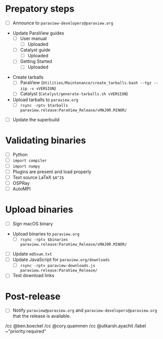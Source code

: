 <!--
This template is for tracking a release of ParaView. Please replace the
following strings with the associated values:

  - `VERSION`
  - `MAJOR`
  - `MINOR`

Please remove this comment.
-->

# Prepatory steps

  - [ ] Announce to `paraview-developers@paraview.org`
  - Update ParaView guides
    - [ ] User manual
      - [ ] Uploaded
    - [ ] Catalyst guide
      - [ ] Uploaded
    - [ ] Getting Started
      - [ ] Uploaded

<!--
Keep the relevant items for the kind of release this is.

If the `release` branch is being updated (`vMAJOR.MINOR.0-RC1`):

  - Create release branch
    - [ ] Pull latest master
    - [ ] Update `version.txt`
    - [ ] Create a merge request targeting `master`
    - [ ] Build binaries (`Do: test --superbuild`)
    - [ ] `Do: merge`
    - [ ] `git push origin update-to-VERSION:release vVERSION`
    - [ ] Update kwrobot with the new `release` branch rules

If making a release from the `release` branch:

  - Update release branch
    - [ ] Update `version.txt`
    - [ ] Create a merge request targeting `release`
    - [ ] Build binaries (`Do: test --superbuild`)
    - [ ] Build binaries
    - [ ] `git push origin update-to-VERSION:release vVERSION`
-->

  - Create tarballs
    - [ ] ParaView (`Utilities/Maintenance/create_tarballs.bash --tgz --zip -v vVERSION`)
    - [ ] Catalyst (`Catalyst/generate-tarballs.sh vVERSION`)
  - Upload tarballs to `paraview.org`
    - [ ] `rsync -rptv $tarballs paraview.release:ParaView_Release/vMAJOR.MINOR/`
  - [ ] Update the superbuild

# Validating binaries

  - [ ] Python
  - [ ] `import compiler`
  - [ ] `import numpy`
  - [ ] Plugins are present and load properly
  - [ ] Text source LaTeX `$A^2$`
  - [ ] OSPRay
  - [ ] AutoMPI

# Upload binaries

  - [ ] Sign macOS binary
  - Upload binaries to `paraview.org`
    - [ ] `rsync -rptv $binaries paraview.release:ParaView_Release/vMAJOR.MINOR/`
  - [ ] Update `md5sum.txt`
  - [ ] Update JavaScript for `paraview.org/downloads`
    - [ ] `rsync -rptv paraview-downloads.js paraview.release:ParaView_Release/`
  - [ ] Test download links

# Post-release

  - [ ] Notify `paraview@paraview.org` and `paraview-developers@paraview.org`
        that the release is available.

<!--
These items only apply to non-RC releases.

  - [ ] Update release notes
    (https://www.paraview.org/Wiki/ParaView_Release_Notes)
-->

<!--
# Code snippets:

## Updating `version.txt`:

```sh
git checkout -b update-to-VERSION
echo VERSION > version.txt
git commit -m 'Update version number to VERSION'
git tag -a -m 'ParaView VERSION' vVERSION HEAD
```
-->

/cc @ben.boeckel
/cc @cory.quammen
/cc @utkarsh.ayachit
/label ~"priority:required"
